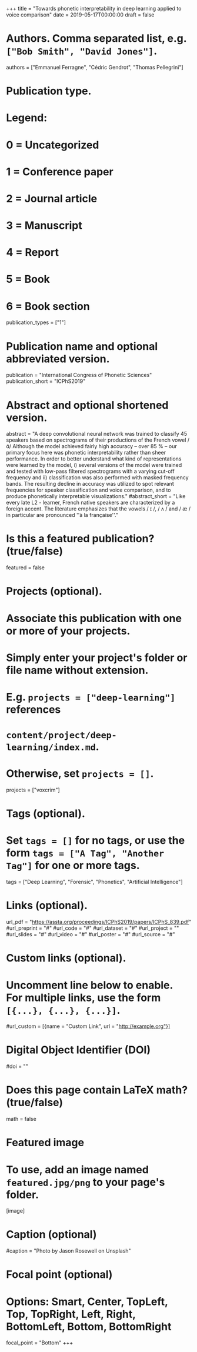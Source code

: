 +++
title = "Towards phonetic interpretability in deep learning applied to voice comparison"
date = 2019-05-17T00:00:00
draft = false

# Authors. Comma separated list, e.g. `["Bob Smith", "David Jones"]`.
authors = ["Emmanuel Ferragne", "Cédric Gendrot", "Thomas Pellegrini"]

# Publication type.
# Legend:
# 0 = Uncategorized
# 1 = Conference paper
# 2 = Journal article
# 3 = Manuscript
# 4 = Report
# 5 = Book
# 6 = Book section
publication_types = ["1"]

# Publication name and optional abbreviated version.
publication = "International Congress of Phonetic Sciences"
publication_short = "ICPhS2019"

# Abstract and optional shortened version.
abstract = "A deep convolutional neural network was trained to classify 45 speakers based on spectrograms of their productions of the French vowel /ɑ̃/ Although the model achieved fairly high accuracy – over 85 % – our primary focus here was phonetic interpretability rather than sheer performance. In order to better understand what kind of representations were learned by the model, i) several versions of the model were trained  and  tested  with  low-pass  filtered  spectrograms with a varying cut-off frequency and ii) classification was also performed with masked frequency bands. The  resulting  decline  in  accuracy  was  utilized to spot relevant frequencies for speaker classification and voice comparison, and to produce phonetically interpretable visualizations." 
#abstract_short = "Like every late L2 - learner, French native speakers are characterized by a foreign accent. The literature emphasizes that the vowels / ɪ /, / ʌ / and / æ / in particular are pronounced ''à la française''."

# Is this a featured publication? (true/false)
featured = false

# Projects (optional).
#   Associate this publication with one or more of your projects.
#   Simply enter your project's folder or file name without extension.
#   E.g. `projects = ["deep-learning"]` references 
#   `content/project/deep-learning/index.md`.
#   Otherwise, set `projects = []`.
projects = ["voxcrim"]

# Tags (optional).
#   Set `tags = []` for no tags, or use the form `tags = ["A Tag", "Another Tag"]` for one or more tags.
tags = ["Deep Learning", "Forensic", "Phonetics", "Artificial Intelligence"]

# Links (optional).
url_pdf = "https://assta.org/proceedings/ICPhS2019/papers/ICPhS_839.pdf"
#url_preprint = "#"
#url_code = "#"
#url_dataset = "#"
#url_project = ""
#url_slides = "#"
#url_video = "#"
#url_poster = "#"
#url_source = "#"

# Custom links (optional).
#   Uncomment line below to enable. For multiple links, use the form `[{...}, {...}, {...}]`.
#url_custom = [{name = "Custom Link", url = "http://example.org"}]

# Digital Object Identifier (DOI)
#doi = ""

# Does this page contain LaTeX math? (true/false)
math = false

# Featured image
# To use, add an image named `featured.jpg/png` to your page's folder. 
[image]
  # Caption (optional)
  #caption = "Photo by Jason Rosewell on Unsplash"

  # Focal point (optional)
  # Options: Smart, Center, TopLeft, Top, TopRight, Left, Right, BottomLeft, Bottom, BottomRight
  focal_point = "Bottom"
+++
